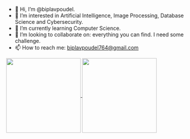 - 👋 Hi, I’m @biplavpoudel.
- 👀 I’m interested in Artificial Intelligence, Image Processing, Database Science and Cybersecurity.
- 🌱 I’m currently learning Computer Science.
- 💞️ I’m looking to collaborate on: everything you can find. I need some challenge.
- 📫 How to reach me: biplavpoudel764@gmail.com

<!---
biplavpoudel/biplavpoudel is a ✨ special ✨ repository because its `README.md` (this file) appears on your GitHub profile.
You can click the Preview link to take a look at your changes.
--->
<a href="github-readme-stats-eta-two-76.vercel.app">
  <img height=200 align="center" src="github-readme-stats-eta-two-76.vercel.app/api/pin/?username=biplavpoudel&repo=github-readme-stats" />
</a>
<a href="github-readme-stats-eta-two-76.vercel.app">
  <img height=200 align="center" src="github-readme-stats-eta-two-76.vercel.app/api/pin/?username=biplavpoudel&repo=convoychat"" />
</a>

